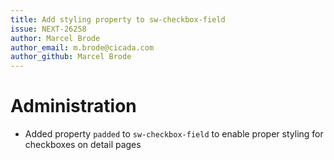 ```yaml
---
title: Add styling property to sw-checkbox-field
issue: NEXT-26258
author: Marcel Brode
author_email: m.brode@cicada.com
author_github: Marcel Brode
---
```

# Administration
* Added property `padded` to `sw-checkbox-field` to enable proper styling for checkboxes on detail pages
